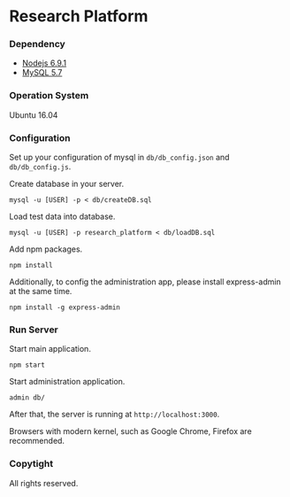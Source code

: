 # Research Platform

### Dependency
* [Nodejs 6.9.1](https://nodejs.org/)
* [MySQL 5.7](https://www.mysql.com/)

### Operation System
Ubuntu 16.04

### Configuration
Set up your configuration of mysql in `db/db_config.json` and `db/db_config.js`.

Create database in your server.

	mysql -u [USER] -p < db/createDB.sql

Load test data into database.

	mysql -u [USER] -p research_platform < db/loadDB.sql

Add npm packages.

	npm install
    
Additionally, to config the administration app, please install express-admin at the same time.

	npm install -g express-admin
    
### Run Server

Start main application.

	npm start
    
Start administration application.

	admin db/

After that, the server is running at `http://localhost:3000`.

Browsers with modern kernel, such as Google Chrome, Firefox are recommended.
    
### Copytight

All rights reserved.

